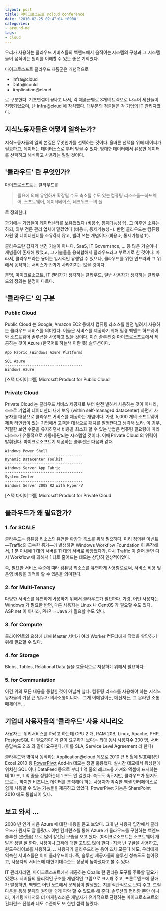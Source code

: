 ```yaml
---
layout: post
title: 마이크로소프트 @cloud conference
date: '2010-02-25 02:47:04 +0900'
categories:
- around-me
tags:
- cloud
---
```


우리가 사용하는 클라우드 서비스들의 백엔드에서 움직이는 시스템의 구성과 그 시스템들이 움직이는 원리를 이해할 수 있는 좋은 기회였다. 

마이크로소프트 클라우드 제품군은 개념적으로

- Infra@cloud
- Data@could
- Application@cloud

로 구분한다. 기조연설이 끝나고 나서, 각 제품군별로 3개의 트랙으로 나누어 세션들이 진행되었으며, 난 Infra@cloud 에 참석했다. 대부분의 청중들은 각 기업의 IT 관리자였다.

## 지식노동자들은 어떻게 일하는가?

지식노동자들의 일의 본질은 무엇인가를 선택하는 것이다. 올바른 선택을 위해 데이터가 필요하고, 데이터는 데이터소스로 부터 받을 수 있다. 방대한 데이터에서 유용한 데이터를 선택하고 해석하고 사용하는 일일 것이다.

## '클라우드' 란 무엇인가?

마이크로소프트는 클라우드를

> 필요에 의해 유연하게 확장될 수도 축소될 수도 있는 컴퓨팅 리소스들—하드웨어, 소프트웨어, 데이터베이스, 네크워크—의 풀

로 정의한다. 

과거에는 기업들이 데이터센터를 보유했었다 (비용↑, 통제가능성↑). 그 이후엔 소유는 하되, 외부 전문 관리 업체에 맡겼었다 (비용↓, 통제가능성↓). 반면 클라우드는 컴퓨팅 자원 및 데이터센터를 소유하지 않고, 빌려 쓰는 개념이다 (비용↓, 통제가능성↑).

클라우드란 갑자기 생긴 기술이 아니다. SaaS, IT Governance, ... 등 많은 기술이나 개념들이 존재해 왔었고, 그 기술들을 융복합해서 클라우드라고 부르기로 한 것이다. 따라서, 클라우드라는 용어는 일시적인 유행일 수 있으나, 클라우드를 위한 인프라와 그 위에서 동작하는 서비스가 갑자기 사라지지는 않을 것이다.

분명, 마이크로소프트, IT 관리자가 생각하는 클라우드, 일반 사용자가 생각하는 클라우드의 정의는 분명이 다르다.

<!--more-->

## '클라우드' 의 구분

### Public Cloud

Public Cloud 는 Google, Amazon EC2 등에서 컴퓨팅 리소스를 완전 빌려서 사용하는 클라우드 서비스를 의미한다. 이들은 서비스를 제공하기 위해 필경 백엔드 하드웨어와 소프트웨어 솔루션을 사용하고 있을 것이다. 이런 솔루션 중 마이크로소프트에서 제공하는 것이 Azure (한국어로 하늘색 이란 뜻) 솔루션이다.

```
App Fabric (Windows Azure Platform)
-----------------------------------
SQL Azure
-----------------------------------
Windows Azure
```

[스택 다이어그램] Microsoft Product for Public Cloud

### Private Cloud

Private Cloud 는 클라우드 서비스 제공자로 부터 완전 빌려서 사용하는 것이 아니라, 스스로 기업의 데이터센터 내에 보유 (within self-managed datacenter) 하면서 사용자를 대상으로 클라우드 서비스를 제공하는 개념이다. 가령, 5,000 개의 소프트웨어 제품 라인업이 있는 기업에서 고객을 대상으로 패치를 발행한다고 생각해 보라. 이 경우, 적절한 보안 수준을 유지하면서 비용을 최소화 할 수 있는 방법은 컴퓨팅 필요량에 따라 리소스가 유동적으로 가동/중단되는 시스템일 것이다. 이때 Private Cloud 의 위력이 발휘된다. 마이크로소프트가 제공하는 솔루션은 다음과 같다.

```
Windows Power Shell
-----------------------------------
Dynamic Datacenter Toolkit
-----------------------------------
Windows Server App Fabric
-----------------------------------
System Center
-----------------------------------
Windows Server 2008 R2 with Hyper-V
```

[스택 다이어그램] Microsoft Product for Private Cloud

## 클라우드가 왜 필요한가?

### 1. for SCALE

클라우드는 컴퓨팅 리소스의 유연한 확장과 축소를 위해 필요하다. 미리 정의된 이벤트—Traffic의 급속한 증가—가 발생하면 Windows Workflow Foundation 이 동작해서, 1 분 이내에 1 대의 서버를 11 대의 서버로 확장했다가, 다시 Traffic 이 줄어 들면 다시 Workflow 에 의해서 1 대로 줄어드는 데모는 상당히 인상적이었다.

즉, 필요한 서비스 수준에 따라 컴퓨팅 리소스를 유연하게 사용함으로써, 서비스 비용 및 운영 비용을 최적화 할 수 있음을 의미한다.
 
### 2. for Multi-Tenancy

다양한 서비스를 유연하게 사용하기 위해서 클라우드가 필요하다. 가령, 어떤 사용자는 Windows 가 필요한 반면, 다른 사용자는 Linux 나 CentOS 가 필요할 수도 있다. ASP.net 이 아니라, PHP 나 Java 가 필요할 수도 있다.

### 3. for Compute

클라이언트의 요청에 대해 Master 서버가 여러 Worker 컴퓨터에게 작업을 할당하기 위해 필요할 수 있다.

### 4. for Storage

Blobs, Tables, Relational Data 들을 효율적으로 저장하기 위해서 필요하다.

### 5. for Communiation

이건 위의 모든 내용을 종합한 것이 아닐까 싶다. 컴퓨팅 리소스를 사용해야 하는 지식노동자들의 가장 큰 업무가 의사소통이니까... 그게 이메일이든, 메신저든, 그 온라인 소통 매체이든...

## 기업내 사용자들의 '클라우드' 사용 시나리오

사용자는 '위키서비스를 하려고 하는데 CPU 2 개, RAM 2GB, Linux, Apache, PHP, PostgreSQL 이 필요하다' 와 같이 요구하기 보다는 최대 동시 사용자수 300 명, 서버응답속도 2 초 와 같이 요구한다. (이를 SLA, Service Level Agreement 라 한다)

클라우드와 엮여서 동작하는 Application@cloud 데모로 2010 년 5 월에 발표예정인 Excel 2010 용 [PowerPivot](http://powerpivot.co.kr) Add-in 데모는 정말 훌륭했다. 실시간 데모에서 워싱턴에 위치한 SQL 이나 DataFeed 등으로 부터 1 억 줄의 레코드를 가져와 엑셀에 표시하는데 10 초, 1 억 줄을 정렬하는데 1 초도 안 걸렸다. 속도도 속도지만, 클라우드가 뭔지도 모르는, 하지만 비즈니스 데이터를 분석해야 하는 사용자가 익숙한 엑셀 인터페이스로 쉽게 사용할 수 있는 기능들을 제공하고 있었다. PowerPivot 기능은 SharePoint 2010 에도 통합되어 있다.

## 보고 와서 ...

2008 년 인가 처음 Azure 에 대한 내용을 듣고 보았다. 그때 난 사용자 입장에서 클라우드가 뭔지도 잘 몰랐다. 이번 컨퍼런스를 통해 Azure 가 클라우드를 구현하는 백엔드 솔루션 (플랫폼) 으로 많이 발전된 모습을 보고 왔다. (마이크로소프트는 소프트웨어 개발은 정말 잘 한다. 시장이나 고객에 대한 고민도 많이 한다.) 지금 난 구글을 사용하고, 윈도우라이브를 사용하고, ... 사용자가 클라우드라는 용어 조차 모른다 해도, 우리에게 익숙한 서비스들은 이미 클라우드이다. 즉, 솔루션 제공자들의 솔루션 성숙도도 높아졌고, 사용자의 서비스에 대한 기대수준도 상당히 높아졌다고 볼 수 있다.

IT 관리자라면, 마이크로소프트에서 제공하는 Opalis 란 관리용 도구를 주목할 필요가 있겠다. 서버들의 물리적인 구조를 개념적인 그림으로 표시해 주고, 프론트엔드에 장애가 발생하면, 백엔드 어떤 노드에서 문제점이 발생했는 지를 직관적으로 보여 주고, 드릴다운을 통해 문제의 원인을 쉽게 파악 할 수 있도록 해 준다. 솔루션의 편리함 뿐만 아니라, 마케팅매니저와 더 마케팅스러운 개발자가 유기적으로 진행하는 마이크로소프트의 컨퍼런스 진행과 데모 수준에도 또 한번 깜짝 놀랐다.
